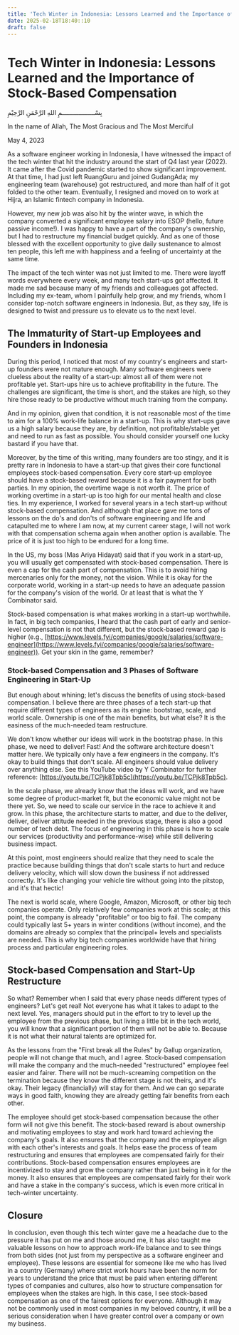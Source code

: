 ```yaml
---
title: 'Tech Winter in Indonesia: Lessons Learned and the Importance of Stock-Based Compensation'
date: 2025-02-18T18:40::10
draft: false
---
```


# Tech Winter in Indonesia: Lessons Learned and the Importance of Stock-Based Compensation

بِسْــــــــــــــــــمِ اللهِ الرَّحْمَنِ الرَّحِيْمِ

In the name of Allah, The Most Gracious and The Most Merciful

May 4, 2023

As a software engineer working in Indonesia, I have witnessed the impact of the tech winter that hit the industry around the start of Q4 last year (2022). It came after the Covid pandemic started to show significant improvement. At that time, I had just left RuangGuru and joined GudangAda; my engineering team (warehouse) got restructured, and more than half of it got folded to the other team. Eventually, I resigned and moved on to work at Hijra, an Islamic fintech company in Indonesia.

However, my new job was also hit by the winter wave, in which the company converted a significant employee salary into ESOP (hello, future passive income!). I was happy to have a part of the company's ownership, but I had to restructure my financial budget quickly. And as one of those blessed with the excellent opportunity to give daily sustenance to almost ten people, this left me with happiness and a feeling of uncertainty at the same time.

The impact of the tech winter was not just limited to me. There were layoff words everywhere every week, and many tech start-ups got affected. It made me sad because many of my friends and colleagues got affected. Including my ex-team, whom I painfully help grow, and my friends, whom I consider top-notch software engineers in Indonesia. But, as they say, life is designed to twist and pressure us to elevate us to the next level.

## **The Immaturity of Start-up Employees and Founders in Indonesia**

During this period, I noticed that most of my country's engineers and start-up founders were not mature enough. Many software engineers were clueless about the reality of a start-up: almost all of them were not profitable yet. Start-ups hire us to achieve profitability in the future. The challenges are significant, the time is short, and the stakes are high, so they hire those ready to be productive without much training from the company.

And in my opinion, given that condition, it is not reasonable most of the time to aim for a 100% work-life balance in a start-up. This is why start-ups gave us a high salary because they are, by definition, not profitable/stable yet and need to run as fast as possible. You should consider yourself one lucky bastard if you have that.

Moreover, by the time of this writing, many founders are too stingy, and it is pretty rare in Indonesia to have a start-up that gives their core functional employees stock-based compensation. Every core start-up employee should have a stock-based reward because it is a fair payment for both parties. In my opinion, the overtime wage is not worth it. The price of working overtime in a start-up is too high for our mental health and close ties. In my experience, I worked for several years in a tech start-up without stock-based compensation. And although that place gave me tons of lessons on the do's and don'ts of software engineering and life and catapulted me to where I am now, at my current career stage, I will not work with that compensation schema again when another option is available. The price of it is just too high to be endured for a long time.

In the US, my boss (Mas Ariya Hidayat) said that if you work in a start-up, you will usually get compensated with stock-based compensation. There is even a cap for the cash part of compensation. This is to avoid hiring mercenaries only for the money, not the vision. While it is okay for the corporate world, working in a start-up needs to have an adequate passion for the company's vision of the world. Or at least that is what the Y Combinator said.

Stock-based compensation is what makes working in a start-up worthwhile. In fact, in big tech companies, I heard that the cash part of early and senior-level compensation is not that different, but the stock-based reward gap is higher (e.g., [https://www.levels.fyi/companies/google/salaries/software-engineer](https://www.levels.fyi/companies/google/salaries/software-engineer)). Get your skin in the game, remember?

### **Stock-based Compensation and 3 Phases of Software Engineering in Start-Up**

But enough about whining; let's discuss the benefits of using stock-based compensation. I believe there are three phases of a tech start-up that require different types of engineers as its engine: bootstrap, scale, and world scale. Ownership is one of the main benefits, but what else? It is the easiness of the much-needed team restructure.

We don't know whether our ideas will work in the bootstrap phase. In this phase, we need to deliver! Fast! And the software architecture doesn't matter here. We typically only have a few engineers in the company. It's okay to build things that don't scale. All engineers should value delivery over anything else. See this YouTube video by Y Combinator for further reference: [https://youtu.be/TCPjk8Tpb5c](https://youtu.be/TCPjk8Tpb5c).

In the scale phase, we already know that the ideas will work, and we have some degree of product-market fit, but the economic value might not be there yet. So, we need to scale our service in the race to achieve it and grow. In this phase, the architecture starts to matter, and due to the deliver, deliver, deliver attitude needed in the previous stage, there is also a good number of tech debt. The focus of engineering in this phase is how to scale our services (productivity and performance-wise) while still delivering business impact.

At this point, most engineers should realize that they need to scale the practice because building things that don't scale starts to hurt and reduce delivery velocity, which will slow down the business if not addressed correctly. It's like changing your vehicle tire without going into the pitstop, and it's that hectic!

The next is world scale, where Google, Amazon, Microsoft, or other big tech companies operate. Only relatively few companies work at this scale; at this point, the company is already "profitable" or too big to fail. The company could typically last 5+ years in winter conditions (without income), and the domains are already so complex that the principal+ levels and specialists are needed. This is why big tech companies worldwide have that hiring process and particular engineering roles.

## **Stock-based Compensation and Start-Up Restructure**

So what? Remember when I said that every phase needs different types of engineers? Let's get real! Not everyone has what it takes to adapt to the next level. Yes, managers should put in the effort to try to level up the employee from the previous phase, but living a little bit in the tech world, you will know that a significant portion of them will not be able to. Because it is not what their natural talents are optimized for.

As the lessons from the "First break all the Rules" by Gallup organization, people will not change that much, and I agree. Stock-based compensation will make the company and the much-needed "restructured" employee feel easier and fairer. There will not be much-screaming competition on the termination because they know the different stage is not theirs, and it's okay. Their legacy (financially) will stay for them. And we can go separate ways in good faith, knowing they are already getting fair benefits from each other.

The employee should get stock-based compensation because the other form will not give this benefit. The stock-based reward is about ownership and motivating employees to stay and work hard toward achieving the company's goals. It also ensures that the company and the employee align with each other's interests and goals. It helps ease the process of team restructuring and ensures that employees are compensated fairly for their contributions. Stock-based compensation ensures employees are incentivized to stay and grow the company rather than just being in it for the money. It also ensures that employees are compensated fairly for their work and have a stake in the company's success, which is even more critical in tech-winter uncertainty.

## Closure

In conclusion, even though this tech winter gave me a headache due to the pressure it has put on me and those around me, it has also taught me valuable lessons on how to approach work-life balance and to see things from both sides (not just from my perspective as a software engineer and employee). These lessons are essential for someone like me who has lived in a country (Germany) where strict work hours have been the norm for years to understand the price that must be paid when entering different types of companies and cultures, also how to structure compensation for employees when the stakes are high. In this case, I see stock-based compensation as one of the fairest options for everyone. Although it may not be commonly used in most companies in my beloved country, it will be a serious consideration when I have greater control over a company or own my business.
